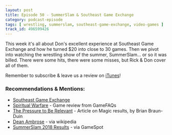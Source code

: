 ```yaml
---
layout: post
title: Episode 50 - SummerSlam & Southeast Game Exchange
category: podcast-episode
tags: [ wrestling, summerslam, southeast-game-exchange, video-games ]
track_id: 496599426
---
```


This week it's all about Don's excellent experience at Southeast Game Exchange and how he turned $20 into close to 30 games. Then we pivot into watching the wrestling show of the summer, SummerSlam... or so it was billed. There were some hits, there were some misses, but Rick & Don cover all of them.

Remember to subscribe & leave us a review on [iTunes](https://itunes.apple.com/us/podcast/the-rick-don-show/id1229942938)!

<!--more-->

### Recommendations & Mentions:
- [Southeast Game Exchange](http://www.southeastgameexchange.com/)
- [Spiritual Warfare](https://gamefaqs.gamespot.com/nes/587637-spiritual-warfare/reviews/98190) - Game review from GameFAQs
- [The Pressure to Be Relevant](http://magic.tcgplayer.com/db/article.asp?ID=14819&writer=Brian+Braun-Duin&articledate=8-23-2018) - Article on Magic results, by Brian Braun-Duin
- [Dean Ambrose](https://en.wikipedia.org/wiki/Dean_Ambrose) - via wikipedia
- [SummerSlam 2018 Results](https://www.gamespot.com/articles/wwe-summerslam-2018-results-ronda-rousey-wins-her-/1100-6461244/) - via GameSpot
